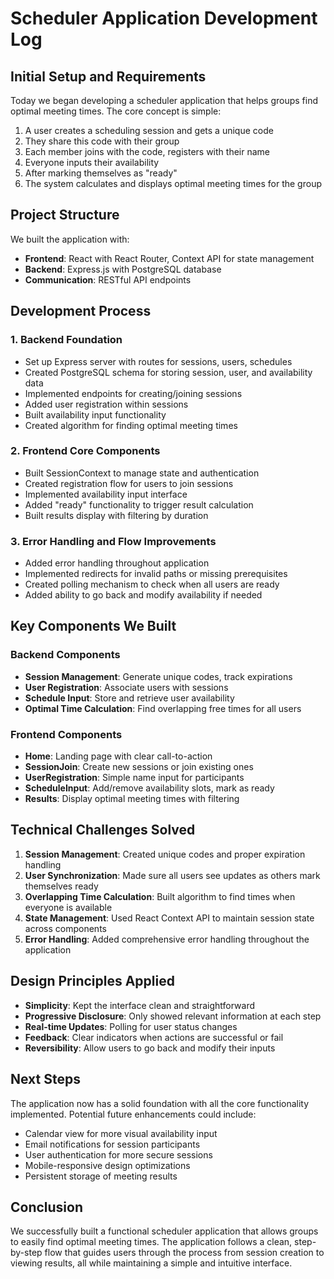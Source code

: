 # Scheduler Application Development Log

## Initial Setup and Requirements

Today we began developing a scheduler application that helps groups find optimal meeting times. The core concept is simple:

1. A user creates a scheduling session and gets a unique code
2. They share this code with their group
3. Each member joins with the code, registers with their name
4. Everyone inputs their availability 
5. After marking themselves as "ready"
6. The system calculates and displays optimal meeting times for the group

## Project Structure

We built the application with:
- **Frontend**: React with React Router, Context API for state management
- **Backend**: Express.js with PostgreSQL database
- **Communication**: RESTful API endpoints

## Development Process

### 1. Backend Foundation
- Set up Express server with routes for sessions, users, schedules
- Created PostgreSQL schema for storing session, user, and availability data
- Implemented endpoints for creating/joining sessions
- Added user registration within sessions
- Built availability input functionality
- Created algorithm for finding optimal meeting times

### 2. Frontend Core Components
- Built SessionContext to manage state and authentication
- Created registration flow for users to join sessions
- Implemented availability input interface
- Added "ready" functionality to trigger result calculation
- Built results display with filtering by duration

### 3. Error Handling and Flow Improvements
- Added error handling throughout application
- Implemented redirects for invalid paths or missing prerequisites
- Created polling mechanism to check when all users are ready
- Added ability to go back and modify availability if needed

## Key Components We Built

### Backend Components
- **Session Management**: Generate unique codes, track expirations
- **User Registration**: Associate users with sessions
- **Schedule Input**: Store and retrieve user availability
- **Optimal Time Calculation**: Find overlapping free times for all users

### Frontend Components
- **Home**: Landing page with clear call-to-action
- **SessionJoin**: Create new sessions or join existing ones
- **UserRegistration**: Simple name input for participants
- **ScheduleInput**: Add/remove availability slots, mark as ready
- **Results**: Display optimal meeting times with filtering

## Technical Challenges Solved

1. **Session Management**: Created unique codes and proper expiration handling
2. **User Synchronization**: Made sure all users see updates as others mark themselves ready
3. **Overlapping Time Calculation**: Built algorithm to find times when everyone is available
4. **State Management**: Used React Context API to maintain session state across components
5. **Error Handling**: Added comprehensive error handling throughout the application

## Design Principles Applied

- **Simplicity**: Kept the interface clean and straightforward
- **Progressive Disclosure**: Only showed relevant information at each step
- **Real-time Updates**: Polling for user status changes
- **Feedback**: Clear indicators when actions are successful or fail
- **Reversibility**: Allow users to go back and modify their inputs

## Next Steps

The application now has a solid foundation with all the core functionality implemented. Potential future enhancements could include:

- Calendar view for more visual availability input
- Email notifications for session participants
- User authentication for more secure sessions
- Mobile-responsive design optimizations
- Persistent storage of meeting results

## Conclusion

We successfully built a functional scheduler application that allows groups to easily find optimal meeting times. The application follows a clean, step-by-step flow that guides users through the process from session creation to viewing results, all while maintaining a simple and intuitive interface.
